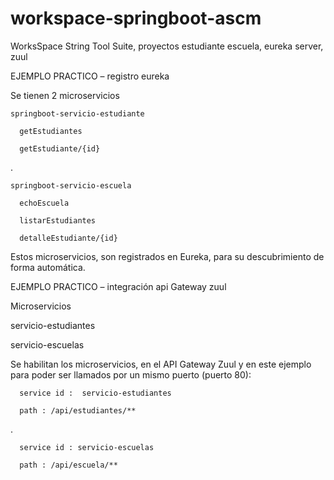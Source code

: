 # workspace-springboot-ascm
WorksSpace String Tool Suite, proyectos estudiante escuela, eureka server, zuul

EJEMPLO PRACTICO – registro eureka

Se tienen 2 microservicios

    springboot-servicio-estudiante

      getEstudiantes

      getEstudiante/{id}
.

    springboot-servicio-escuela

      echoEscuela

      listarEstudiantes

      detalleEstudiante/{id}
    
Estos microservicios, son registrados en Eureka, para su descubrimiento de forma automática.


EJEMPLO PRACTICO – integración api Gateway zuul

Microservicios

servicio-estudiantes

servicio-escuelas

Se habilitan los microservicios, en el API Gateway Zuul y en este ejemplo para poder ser llamados por un mismo puerto (puerto 80):

      service id :  servicio-estudiantes

      path : /api/estudiantes/**

.

      service id : servicio-escuelas

      path : /api/escuela/**
